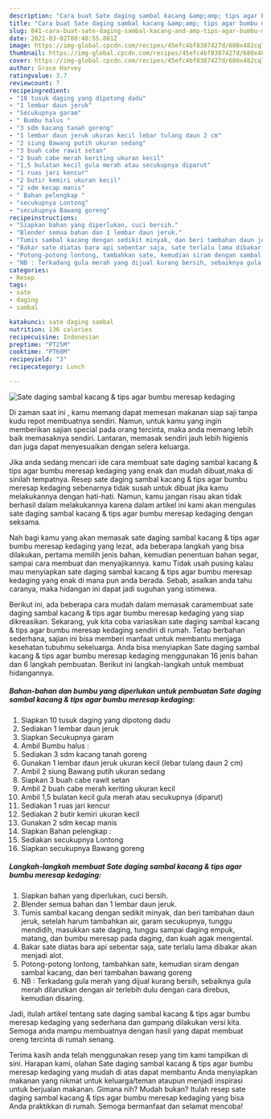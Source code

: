 ```yaml
---
description: "Cara buat Sate daging sambal kacang &amp;amp; tips agar bumbu meresap kedaging yang lezat Untuk Jualan"
title: "Cara buat Sate daging sambal kacang &amp;amp; tips agar bumbu meresap kedaging yang lezat Untuk Jualan"
slug: 841-cara-buat-sate-daging-sambal-kacang-and-amp-tips-agar-bumbu-meresap-kedaging-yang-lezat-untuk-jualan
date: 2021-03-02T08:48:55.801Z
image: https://img-global.cpcdn.com/recipes/45efc4bf8387427d/680x482cq70/sate-daging-sambal-kacang-tips-agar-bumbu-meresap-kedaging-foto-resep-utama.jpg
thumbnail: https://img-global.cpcdn.com/recipes/45efc4bf8387427d/680x482cq70/sate-daging-sambal-kacang-tips-agar-bumbu-meresap-kedaging-foto-resep-utama.jpg
cover: https://img-global.cpcdn.com/recipes/45efc4bf8387427d/680x482cq70/sate-daging-sambal-kacang-tips-agar-bumbu-meresap-kedaging-foto-resep-utama.jpg
author: Grace Harvey
ratingvalue: 3.7
reviewcount: 7
recipeingredient:
- "10 tusuk daging yang dipotong dadu"
- "1 lembar daun jeruk"
- "Secukupnya garam"
- " Bumbu halus "
- "3 sdm kacang tanah goreng"
- "1 lembar daun jeruk ukuran kecil lebar tulang daun 2 cm"
- "2 siung Bawang putih ukuran sedang"
- "3 buah cabe rawit setan"
- "2 buah cabe merah keriting ukuran kecil"
- "1,5 bulatan kecil gula merah atau secukupnya diparut"
- "1 ruas jari kencur"
- "2 butir kemiri ukuran kecil"
- "2 sdm kecap manis"
- " Bahan pelengkap "
- "secukupnya Lontong"
- "secukupnya Bawang goreng"
recipeinstructions:
- "Siapkan bahan yang diperlukan, cuci bersih."
- "Blender semua bahan dan 1 lembar daun jeruk."
- "Tumis sambal kacang dengan sedikit minyak, dan beri tambahan daun jeruk, setelah harum tambahkan air, garam secukupnya, tunggu mendidih, masukkan sate daging, tunggu sampai daging empuk, matang, dan bumbu meresap pada daging, dan kuah agak mengental."
- "Bakar sate diatas bara api sebentar saja, sate terlalu lama dibakar akan menjadi alot."
- "Potong-potong lontong, tambahkan sate, kemudian siram dengan sambal kacang, dan beri tambahan bawang goreng"
- "NB : Terkadang gula merah yang dijual kurang bersih, sebaiknya gula merah dilarutkan dengan air terlebih dulu dengan cara direbus, kemudian disaring."
categories:
- Resep
tags:
- sate
- daging
- sambal

katakunci: sate daging sambal 
nutrition: 136 calories
recipecuisine: Indonesian
preptime: "PT25M"
cooktime: "PT60M"
recipeyield: "3"
recipecategory: Lunch

---
```



![Sate daging sambal kacang &amp; tips agar bumbu meresap kedaging](https://img-global.cpcdn.com/recipes/45efc4bf8387427d/680x482cq70/sate-daging-sambal-kacang-tips-agar-bumbu-meresap-kedaging-foto-resep-utama.jpg)

Di zaman  saat ini , kamu memang dapat memesan makanan siap saji tanpa kudu repot membuatnya sendiri. Namun, untuk kamu yang ingin memberikan sajian special pada orang tercinta, maka anda memang lebih baik memasaknya sendiri. Lantaran, memasak sendiri jauh lebih higienis dan juga dapat menyesuaikan dengan selera keluarga.

Jika anda sedang mencari ide cara membuat sate daging sambal kacang &amp; tips agar bumbu meresap kedaging yang enak dan mudah dibuat,maka di sinilah tempatnya. Resep sate daging sambal kacang &amp; tips agar bumbu meresap kedaging  sebenarnya tidak susah untuk dibuat jika kamu melakukannya dengan hati-hati. Namun, kamu jangan risau akan tidak berhasil dalam melakukannya 
karena dalam artikel ini kami akan mengulas sate daging sambal kacang &amp; tips agar bumbu meresap kedaging dengan seksama.  



Nah bagi kamu yang akan memasak sate daging sambal kacang &amp; tips agar bumbu meresap kedaging yang lezat, ada beberapa langkah yang bisa dilakukan, pertama memilih jenis bahan, kemudian penentuan bahan segar, sampai cara membuat dan menyajikannya. kamu Tidak usah pusing kalau mau menyiapkan sate daging sambal kacang &amp; tips agar bumbu meresap kedaging yang enak di mana pun anda berada. Sebab, asalkan anda  tahu caranya, maka hidangan ini dapat jadi suguhan yang istimewa.

Berikut ini, ada beberapa cara mudah dalam memasak caramembuat sate daging sambal kacang &amp; tips agar bumbu meresap kedaging yang siap dikreasikan. Sekarang, yuk kita coba variasikan sate daging sambal kacang &amp; tips agar bumbu meresap kedaging sendiri di rumah. Tetap berbahan sederhana, sajian ini bisa memberi manfaat untuk membantu menjaga kesehatan tubuhmu sekeluarga. Anda bisa menyiapkan Sate daging sambal kacang &amp; tips agar bumbu meresap kedaging menggunakan 16 jenis bahan dan 6 langkah pembuatan. Berikut ini langkah-langkah untuk membuat hidangannya.

<!--inarticleads1-->

##### Bahan-bahan dan bumbu yang diperlukan untuk pembuatan Sate daging sambal kacang &amp; tips agar bumbu meresap kedaging:

1. Siapkan 10 tusuk daging yang dipotong dadu
1. Sediakan 1 lembar daun jeruk
1. Siapkan Secukupnya garam
1. Ambil  Bumbu halus :
1. Sediakan 3 sdm kacang tanah goreng
1. Gunakan 1 lembar daun jeruk ukuran kecil (lebar tulang daun 2 cm)
1. Ambil 2 siung Bawang putih ukuran sedang
1. Siapkan 3 buah cabe rawit setan
1. Ambil 2 buah cabe merah keriting ukuran kecil
1. Ambil 1,5 bulatan kecil gula merah atau secukupnya (diparut)
1. Sediakan 1 ruas jari kencur
1. Sediakan 2 butir kemiri ukuran kecil
1. Gunakan 2 sdm kecap manis
1. Siapkan  Bahan pelengkap :
1. Sediakan secukupnya Lontong
1. Siapkan secukupnya Bawang goreng




<!--inarticleads2-->

##### Langkah-langkah membuat Sate daging sambal kacang &amp; tips agar bumbu meresap kedaging:

1. Siapkan bahan yang diperlukan, cuci bersih.
1. Blender semua bahan dan 1 lembar daun jeruk.
1. Tumis sambal kacang dengan sedikit minyak, dan beri tambahan daun jeruk, setelah harum tambahkan air, garam secukupnya, tunggu mendidih, masukkan sate daging, tunggu sampai daging empuk, matang, dan bumbu meresap pada daging, dan kuah agak mengental.
1. Bakar sate diatas bara api sebentar saja, sate terlalu lama dibakar akan menjadi alot.
1. Potong-potong lontong, tambahkan sate, kemudian siram dengan sambal kacang, dan beri tambahan bawang goreng
1. NB : Terkadang gula merah yang dijual kurang bersih, sebaiknya gula merah dilarutkan dengan air terlebih dulu dengan cara direbus, kemudian disaring.




Jadi, itulah artikel tentang  sate daging sambal kacang &amp; tips agar bumbu meresap kedaging  yang sederhana dan gampang dilakukan versi kita. Semoga anda mampu membuatnya dengan hasil yang dapat membuat oreng tercinta di rumah senang. 

Terima kasih anda telah menggunakan resep yang tim kami tampilkan di sini. Harapan kami, olahan  Sate daging sambal kacang &amp; tips agar bumbu meresap kedaging yang mudah di atas dapat membantu Anda menyiapkan makanan yang nikmat untuk keluarga/teman ataupun menjadi inspirasi untuk berjualan makanan. Gimana nih? Mudah bukan? Itulah resep sate daging sambal kacang &amp; tips agar bumbu meresap kedaging yang bisa Anda praktikkan di rumah. Semoga bermanfaat dan selamat mencoba!


